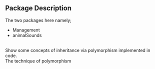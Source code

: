 ## Package Description
The two packages here namely;  <br />
- Management
- animalSounds
 <br />
Show some concepts of inheritance via polymorphism implemented in code.<br />
The technique of polymorphism 
